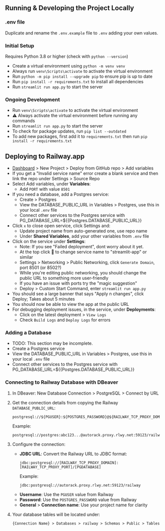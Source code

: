 ## Running & Developing the Project Locally

### .env file
Duplicate and rename the `.env.example` file to `.env` adding your own values.

### Initial Setup
Requires Python 3.8 or higher (check with `python --version`)
- Create a virtual environment using `python -m venv venv`
- Always run `venv\Scripts\activate` to activate the virtual environment
- Run `python -m pip install --upgrade pip` to ensure pip is up to date
- Run `pip install -r requirements.txt` to install all dependencies
- Run `streamlit run app.py` to start the server

### Ongoing Development
- Run `venv\Scripts\activate` to activate the virtual environment
- ⚠️ Always activate the virtual environment before running any commands
- Run `streamlit run app.py` to start the server
- To check for package updates, run `pip list --outdated`
- To add new packages, first add it to `requirements.txt` then run `pip install -r requirements.txt`

## Deploying to Railway.app
- [Dashboard](https://railway.app/dashboard) > New Project > Deploy from GitHub repo > Add variables
- If you get a "Invalid service name" error create a blank service and then link the repo under Settings > Source Repo
- Select Add variables, under **Variables**:
    - Add `PORT` with value `8501`
- If you need a database, add a Postgres service:
    - Create > Postgres
    - View the DATABASE_PUBLIC_URL in Variables > Postgres, use this in your local `.env` file
    - Connect other services to the Postgres service with PG_DATABASE_URL=${{Postgres.DATABASE_PUBLIC_URL}}
- Click `x` to close open service, click Settings and:
    - Update project name from auto-generated one, use repo name
    - Under **Shared Variables**, add your other variables from `.env` file
- Click on the service under **Settings**:
    - Note: If you see "Failed deployment", dont worry about it yet.
    - At the top click 📝 to change service name to "streamlit-app" or similar
    - Settings > Networking > Public Networking, click `Generate Domain`, port 8501 (or 8502?)
    - While you're editing public networking, you should change the public URL to something more user-friendly
    - If you have an issue with ports try the "magic suggestion"
    - Deploy > Custom Start Command, enter `streamlit run app.py`
- You should see a large banner that says "Apply n changes", click Deploy; Takes about 5 minutes
- You should now be able to view the app at the public URL
- For debugging deployment issues, in the service, under **Deployments**:
    - Click on the latest deployment > `View Logs`
    - Check `Build Logs` and `Deploy Logs` for errors


### Adding a Database
- TODO: This section may be incomplete.
- Create a Postgres service
- View the DATABASE_PUBLIC_URL in Variables > Postgres, use this in your local `.env` file
- Connect other services to the Postgres service with PG_DATABASE_URL=${{Postgres.DATABASE_PUBLIC_URL}}


### Connecting to Railway Database with DBeaver

1. In DBeaver: New Database Connection > PostgreSQL > Connect by URL

2. Get the connection details from copying the Railway `DATABASE_PUBLIC_URL`:
   ```
   postgresql://${PGUSER}:${POSTGRES_PASSWORD}@${RAILWAY_TCP_PROXY_DOMAIN}:${RAILWAY_TCP_PROXY_PORT}/${PGDATABASE}
   ```
   Example:
   ```
   postgresql://postgres:abc123...@autorack.proxy.rlwy.net:59123/railway
   ```

3. Configure the connection:
   - **JDBC URL**: Convert the Railway URL to JDBC format:
     ```
     jdbc:postgresql://[RAILWAY_TCP_PROXY_DOMAIN]:[RAILWAY_TCP_PROXY_PORT]/[PGDATABASE]
     ```
     Example:
     ```
     jdbc:postgresql://autorack.proxy.rlwy.net:59123/railway
     ```
   - **Username**: Use the `PGUSER` value from Railway
   - **Password**: Use the `POSTGRES_PASSWORD` value from Railway
   - **General** > **Connection name**: Use your project name for clarity

4. Your database tables will be located under:
   ```
   {Connection Name} > Databases > railway > Schemas > Public > Tables
   ```